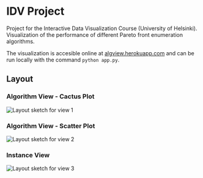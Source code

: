 # IDV Project

Project for the Interactive Data Visualization Course (University of Helsinki).
Visualization of the performance of different Pareto front enumeration algorithms.

The visualization is accesible online at [algview.herokuapp.com](https://algview.herokuapp.com) and can be run locally with the command `python app.py`.

## Layout

### Algorithm View - Cactus Plot

![Layout sketch for view 1](planning/layout-sketch-1.jpg)

### Algorithm View - Scatter Plot

![Layout sketch for view 2](planning/layout-sketch-2.jpg)

### Instance View

![Layout sketch for view 3](planning/layout-sketch-3.jpg)
